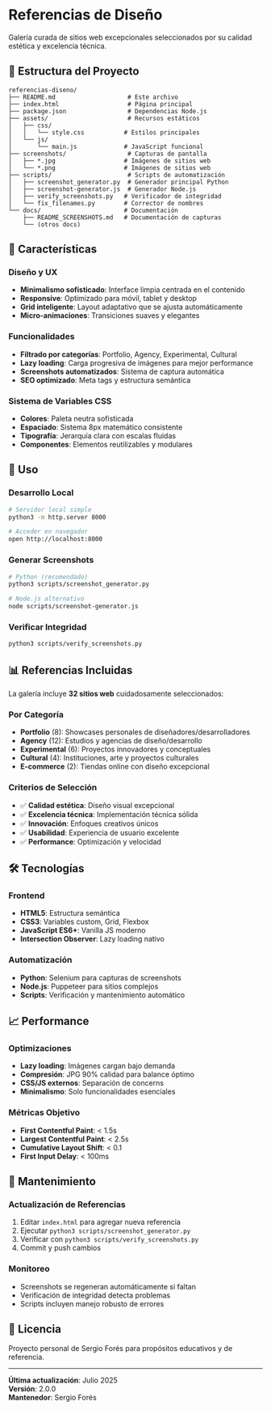# Referencias de Diseño

Galería curada de sitios web excepcionales seleccionados por su calidad estética y excelencia técnica.

## 📁 Estructura del Proyecto

```
referencias-diseno/
├── README.md                    # Este archivo
├── index.html                   # Página principal
├── package.json                 # Dependencias Node.js
├── assets/                      # Recursos estáticos
│   ├── css/
│   │   └── style.css           # Estilos principales
│   └── js/
│       └── main.js             # JavaScript funcional
├── screenshots/                 # Capturas de pantalla
│   ├── *.jpg                   # Imágenes de sitios web
│   └── *.png                   # Imágenes de sitios web
├── scripts/                     # Scripts de automatización
│   ├── screenshot_generator.py  # Generador principal Python
│   ├── screenshot-generator.js  # Generador Node.js
│   ├── verify_screenshots.py   # Verificador de integridad
│   └── fix_filenames.py        # Corrector de nombres
└── docs/                       # Documentación
    ├── README_SCREENSHOTS.md   # Documentación de capturas
    └── (otros docs)
```

## 🎯 Características

### Diseño y UX
- **Minimalismo sofisticado**: Interface limpia centrada en el contenido
- **Responsive**: Optimizado para móvil, tablet y desktop
- **Grid inteligente**: Layout adaptativo que se ajusta automáticamente
- **Micro-animaciones**: Transiciones suaves y elegantes

### Funcionalidades
- **Filtrado por categorías**: Portfolio, Agency, Experimental, Cultural
- **Lazy loading**: Carga progresiva de imágenes para mejor performance
- **Screenshots automatizados**: Sistema de captura automática
- **SEO optimizado**: Meta tags y estructura semántica

### Sistema de Variables CSS
- **Colores**: Paleta neutra sofisticada
- **Espaciado**: Sistema 8px matemático consistente
- **Tipografía**: Jerarquía clara con escalas fluidas
- **Componentes**: Elementos reutilizables y modulares

## 🚀 Uso

### Desarrollo Local
```bash
# Servidor local simple
python3 -m http.server 8000

# Acceder en navegador
open http://localhost:8000
```

### Generar Screenshots
```bash
# Python (recomendado)
python3 scripts/screenshot_generator.py

# Node.js alternativo
node scripts/screenshot-generator.js
```

### Verificar Integridad
```bash
python3 scripts/verify_screenshots.py
```

## 📊 Referencias Incluidas

La galería incluye **32 sitios web** cuidadosamente seleccionados:

### Por Categoría
- **Portfolio** (8): Showcases personales de diseñadores/desarrolladores
- **Agency** (12): Estudios y agencias de diseño/desarrollo
- **Experimental** (6): Proyectos innovadores y conceptuales
- **Cultural** (4): Instituciones, arte y proyectos culturales
- **E-commerce** (2): Tiendas online con diseño excepcional

### Criterios de Selección
- ✅ **Calidad estética**: Diseño visual excepcional
- ✅ **Excelencia técnica**: Implementación técnica sólida
- ✅ **Innovación**: Enfoques creativos únicos
- ✅ **Usabilidad**: Experiencia de usuario excelente
- ✅ **Performance**: Optimización y velocidad

## 🛠️ Tecnologías

### Frontend
- **HTML5**: Estructura semántica
- **CSS3**: Variables custom, Grid, Flexbox
- **JavaScript ES6+**: Vanilla JS moderno
- **Intersection Observer**: Lazy loading nativo

### Automatización
- **Python**: Selenium para capturas de screenshots
- **Node.js**: Puppeteer para sitios complejos
- **Scripts**: Verificación y mantenimiento automático

## 📈 Performance

### Optimizaciones
- **Lazy loading**: Imágenes cargan bajo demanda
- **Compresión**: JPG 90% calidad para balance óptimo
- **CSS/JS externos**: Separación de concerns
- **Minimalismo**: Solo funcionalidades esenciales

### Métricas Objetivo
- **First Contentful Paint**: < 1.5s
- **Largest Contentful Paint**: < 2.5s
- **Cumulative Layout Shift**: < 0.1
- **First Input Delay**: < 100ms

## 🔄 Mantenimiento

### Actualización de Referencias
1. Editar `index.html` para agregar nueva referencia
2. Ejecutar `python3 scripts/screenshot_generator.py`
3. Verificar con `python3 scripts/verify_screenshots.py`
4. Commit y push cambios

### Monitoreo
- Screenshots se regeneran automáticamente si faltan
- Verificación de integridad detecta problemas
- Scripts incluyen manejo robusto de errores

## 📄 Licencia

Proyecto personal de Sergio Forés para propósitos educativos y de referencia.

---

**Última actualización**: Julio 2025  
**Versión**: 2.0.0  
**Mantenedor**: Sergio Forés
